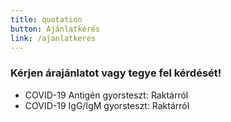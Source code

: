 ```yaml
---
title: quotation
button: Ajánlatkérés
link: /ajanlatkeres
---
```

### Kérjen árajánlatot vagy tegye fel kérdését!

* COVID-19 Antigén gyorsteszt: Raktárról
* COVID-19 IgG/IgM gyorsteszt: Raktárról